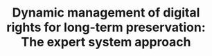 ---
abstract: null
creators:
- Frédéric Martin
date: null
document_url: https://services.phaidra.univie.ac.at/api/object/o:294524/download
grand_parent: iPRES
institutions: []
keywords:
- beijing
landing_page_url: https://phaidra.univie.ac.at/o:294524
language: eng
layout: publication
license: CC BY-SA 3.0 AT
notes_url: null
parent: iPRES 2007
publication_type: presentation
size: 519747
slides_url: null
source_name: iPRES
stream_url: null
title: 'Dynamic management of digital rights for long-term preservation: The expert
  system approach'
year: 2007
---